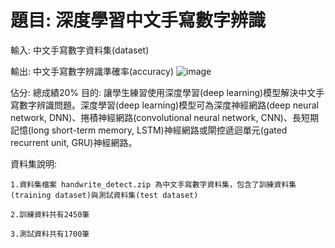 # 題目: 深度學習中文手寫數字辨識

輸入: 中文手寫數字資料集(dataset)

輸出: 中文手寫數字辨識準確率(accuracy)
![image](https://user-images.githubusercontent.com/81294928/122768743-799b7e80-d2d6-11eb-8625-ed949e03ab63.png)

佔分: 總成績20%
目的: 讓學生練習使用深度學習(deep learning)模型解決中文手寫數字辨識問題。深度學習(deep learning)模型可為深度神經網路(deep neural network, DNN)、捲積神經網路(convolutional neural network, CNN)、長短期記憶(long short-term memory, LSTM)神經網路或閘控遞迴單元(gated recurrent unit, GRU)神經網路。

資料集說明: 

    1.資料集檔案 handwrite_detect.zip 為中文手寫數字資料集，包含了訓練資料集(training dataset)與測試資料集(test dataset)
    
    2.訓練資料共有2450筆
    
    3.測試資料共有1700筆

